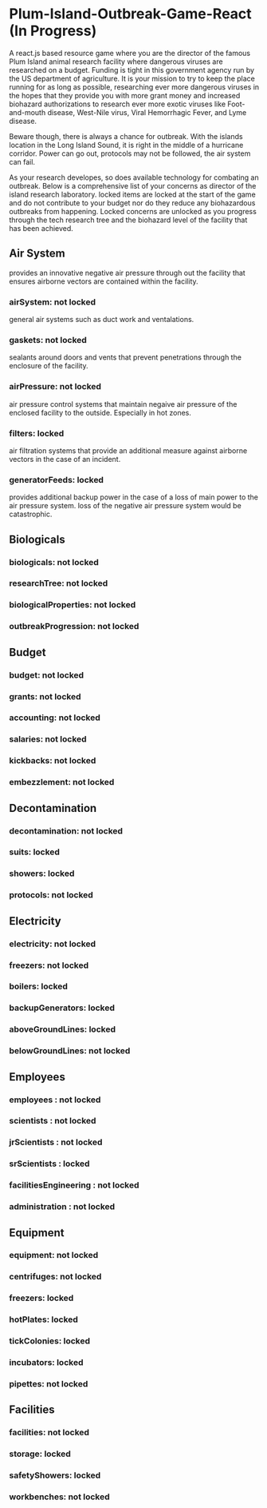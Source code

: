 # Plum-Island-Outbreak-Game-React (In Progress)

A react.js based resource game where you are the director of the famous Plum Island animal research facility where
dangerous viruses are researched on a budget. Funding is tight in this government agency run by the US department of agriculture.
It is your mission to try to keep the place running for as long as possible, researching ever more dangerous viruses in the hopes
that they provide you with more grant money and increased biohazard authorizations to research ever more exotic viruses like Foot-and-mouth
disease, West-Nile virus, Viral Hemorrhagic Fever, and Lyme disease.

Beware though, there is always a chance for outbreak. With the islands location in the Long Island Sound, it is right in the middle 
of a hurricane corridor. Power can go out, protocols may not be followed, the air system can fail.

As your research developes, so does available technology for combating an outbreak. Below is a comprehensive list of your concerns as
director of the island research laboratory. locked items are locked at the start of the game and do not contribute to your budget
nor do they reduce any biohazardous outbreaks from happening. Locked concerns are unlocked as you progress through the tech research
tree and the biohazard level of the facility that has been achieved.

## Air System
provides an innovative negative air pressure through out the facility that ensures airborne vectors are contained within the facility.
### airSystem: not locked
general air systems such as duct work and ventalations.
### gaskets: not locked
sealants around doors and vents that prevent penetrations through the enclosure of the facility.
### airPressure: not locked
air pressure control systems that maintain negaive air pressure of the enclosed facility to the outside. Especially in hot zones.
### filters: locked
air filtration systems that provide an additional measure against airborne vectors in the case of an incident.
### generatorFeeds: locked
provides additional backup power in the case of a loss of main power to the air pressure system. loss of the negative air pressure system would be catastrophic.

## Biologicals
### biologicals: not locked
### researchTree: not locked
### biologicalProperties: not locked
### outbreakProgression: not locked

## Budget
### budget: not locked
### grants: not locked
### accounting: not locked
### salaries: not locked
### kickbacks: not locked
### embezzlement: not locked

## Decontamination
### decontamination: not locked
### suits: locked
### showers: locked
### protocols: not locked

## Electricity
### electricity: not locked
### freezers: not locked
### boilers: locked
### backupGenerators: locked
### aboveGroundLines: locked
### belowGroundLines: not locked

## Employees
### employees : not locked
### scientists : not locked
### jrScientists : not locked
### srScientists : locked
### facilitiesEngineering : not locked
### administration : not locked

## Equipment
### equipment: not locked
### centrifuges: not locked
### freezers: locked
### hotPlates: locked
### tickColonies: locked
### incubators: locked
### pipettes: not locked

## Facilities
### facilities: not locked
### storage: locked
### safetyShowers: locked
### workbenches: not locked
